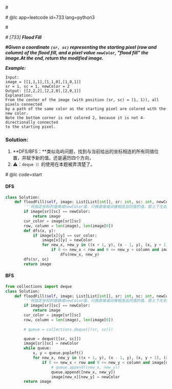 \#

\# @lc app=leetcode id=733 lang=python3

\#

*\# [733] **Flood Fill***

***\#Given a coordinate `(sr, sc)` representing the starting pixel (row and column) of the flood fill, and a pixel value `newColor`, "flood fill" the image.At the end, return the modified image.***

***Example:***

```
Input: 
image = [[1,1,1],[1,1,0],[1,0,1]]
sr = 1, sc = 1, newColor = 2
Output: [[2,2,2],[2,2,0],[2,0,1]]
Explanation: 
From the center of the image (with position (sr, sc) = (1, 1)), all pixels connected 
by a path of the same color as the starting pixel are colored with the new color.
Note the bottom corner is not colored 2, because it is not 4-directionally connected
to the starting pixel.
```

### Solution:

1. **DFS/BFS：**类似岛屿问题，找到与当前给出的坐标相连的所有同值位置，并赋予新的值。还是遍历四个方向，
2. ⚠️：`deque（）`的使用在本题被弄清楚了。

\# @lc code=start

#### DFS

```python
class Solution:
    def floodFill(self, image: List[List[int]], sr: int, sc: int, newColor: int) -> List[List[int]]:
        '''将指定坐标的值换成newColor值，只换直接或间接相连且同值的值，即上下左右四个方向遍历，斜对角不可以'''
        if image[sr][sc] == newColor:
            return image
        cur_color = image[sr][sc]
        row, column = len(image), len(image[0])
        def dfs(x, y):
            if image[x][y] == cur_color:
                image[x][y] = newColor
                for new_x, new_y in ((x + 1, y), (x - 1, y), (x, y + 1), (x, y - 1)):
                    if 0 <= new_x < row and 0 <= new_y < column and image[new_x][new_y] == cur_color:
                        dfs(new_x, new_y)
        dfs(sr, sc)
        return image
```

#### BFS

```python
from collections import deque
class Solution:
    def floodFill(self, image: List[List[int]], sr: int, sc: int, newColor: int) -> List[List[int]]:
        '''将指定坐标的值换成newColor值，只换直接或间接相连且同值的值，即上下左右四个方向遍历，斜对角不可以'''
        if image[sr][sc] == newColor:
            return image
        cur_color = image[sr][sc]
        row, column = len(image), len(image[0])
        
        # queue = collections.deque([(sr, sc)])

        queue = deque([[sr, sc]])
        image[sr][sc] = newColor
        while queue:
            x, y = queue.popleft()
            for new_x, new_y in ((x + 1, y), (x - 1, y), (x, y + 1), (x, y - 1)):
                if 0 <= new_x < row and 0 <= new_y < column and image[new_x][new_y] == cur_color:
                    # queue.append((new_x, new_y))
                    queue.append([new_x, new_y])
                    image[new_x][new_y] = newColor
        return image
```

